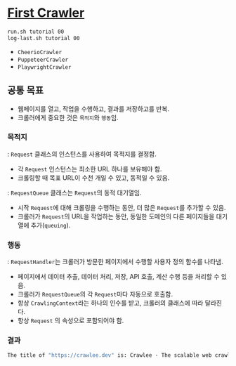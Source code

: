 # [First Crawler](https://crawlee.dev/docs/introduction/first-crawler)

```sh
run.sh tutorial 00
log-last.sh tutorial 00
```

- `CheerioCrawler`
- `PuppeteerCrawler`
- `PlaywrightCrawler`


## 공통 목표

- 웹페이지를 열고, 작업을 수행하고, 결과를 저장하고를 반복.
- 크롤러에게 중요한 것은 `목적지`와 `행동`임.


### 목적지

: `Request` 클래스의 인스턴스를 사용하여 목적지를 결정함.

- 각 `Request` 인스턴스는 최소한 URL 하나를 보유해야 함.
- 크롤링할 때 목표 URL이 수천 개일 수 있고, 동적일 수 있음.

: `RequestQueue` 클래스는 `Request`의 동적 대기열임.

- 시작 `Request`에 대해 크롤링을 수행하는 동안, 더 많은 `Request`를 추가할 수 있음.
- 크롤러가 `Request`의 URL을 작업하는 동안, 동일한 도메인의 다른 페이지들을 대기열에 추가(`queuing`).


### 행동

: `RequestHandler`는 크롤러가 방문한 페이지에서 수행할 사용자 정의 함수를 나타냄.

- 페이지에서 데이터 추출, 데이터 처리, 저장, API 호출, 계산 수행 등을 처리할 수 있음.
- 크롤러가 `RequestQueue`의 각 `Request`마다 자동으로 호출함.
- 항상 `CrawlingContext`라는 하나의 인수를 받고, 크롤러의 클래스에 따라 달라진다.
- 항상 `Request` 의 속성으로 포함되어야 함.


### 결과

```sh
The title of "https://crawlee.dev" is: Crawlee · The scalable web crawling, scraping and automation library for JavaScript/Node.js | Crawlee.
```
